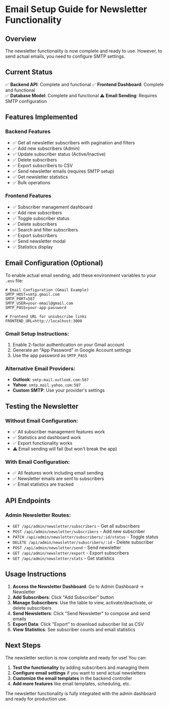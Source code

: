 # Email Setup Guide for Newsletter Functionality

## Overview
The newsletter functionality is now complete and ready to use. However, to send actual emails, you need to configure SMTP settings.

## Current Status
✅ **Backend API**: Complete and functional
✅ **Frontend Dashboard**: Complete and functional  
✅ **Database Model**: Complete and functional
⚠️ **Email Sending**: Requires SMTP configuration

## Features Implemented

### Backend Features
- ✅ Get all newsletter subscribers with pagination and filters
- ✅ Add new subscribers (Admin)
- ✅ Update subscriber status (Active/Inactive)
- ✅ Delete subscribers
- ✅ Export subscribers to CSV
- ✅ Send newsletter emails (requires SMTP setup)
- ✅ Get newsletter statistics
- ✅ Bulk operations

### Frontend Features
- ✅ Subscriber management dashboard
- ✅ Add new subscribers
- ✅ Toggle subscriber status
- ✅ Delete subscribers
- ✅ Search and filter subscribers
- ✅ Export subscribers
- ✅ Send newsletter modal
- ✅ Statistics display

## Email Configuration (Optional)

To enable actual email sending, add these environment variables to your `.env` file:

```env
# Email Configuration (Gmail Example)
SMTP_HOST=smtp.gmail.com
SMTP_PORT=587
SMTP_USER=your-email@gmail.com
SMTP_PASS=your-app-password

# Frontend URL for unsubscribe links
FRONTEND_URL=http://localhost:3000
```

### Gmail Setup Instructions:
1. Enable 2-factor authentication on your Gmail account
2. Generate an "App Password" in Google Account settings
3. Use the app password as `SMTP_PASS`

### Alternative Email Providers:
- **Outlook**: `smtp-mail.outlook.com:587`
- **Yahoo**: `smtp.mail.yahoo.com:587`
- **Custom SMTP**: Use your provider's settings

## Testing the Newsletter

### Without Email Configuration:
- ✅ All subscriber management features work
- ✅ Statistics and dashboard work
- ✅ Export functionality works
- ⚠️ Email sending will fail (but won't break the app)

### With Email Configuration:
- ✅ All features work including email sending
- ✅ Newsletter emails are sent to subscribers
- ✅ Email statistics are tracked

## API Endpoints

### Admin Newsletter Routes:
- `GET /api/admin/newsletter/subscribers` - Get all subscribers
- `POST /api/admin/newsletter/subscribers` - Add new subscriber
- `PATCH /api/admin/newsletter/subscribers/:id/status` - Toggle status
- `DELETE /api/admin/newsletter/subscribers/:id` - Delete subscriber
- `POST /api/admin/newsletter/send` - Send newsletter
- `GET /api/admin/newsletter/export` - Export subscribers
- `GET /api/admin/newsletter/stats` - Get statistics

## Usage Instructions

1. **Access the Newsletter Dashboard**: Go to Admin Dashboard → Newsletter
2. **Add Subscribers**: Click "Add Subscriber" button
3. **Manage Subscribers**: Use the table to view, activate/deactivate, or delete subscribers
4. **Send Newsletters**: Click "Send Newsletter" to compose and send emails
5. **Export Data**: Click "Export" to download subscriber list as CSV
6. **View Statistics**: See subscriber counts and email statistics

## Next Steps

The newsletter section is now complete and ready for use! You can:

1. **Test the functionality** by adding subscribers and managing them
2. **Configure email settings** if you want to send actual newsletters
3. **Customize the email templates** in the backend controller
4. **Add more features** like email templates, scheduling, etc.

The newsletter functionality is fully integrated with the admin dashboard and ready for production use. 
